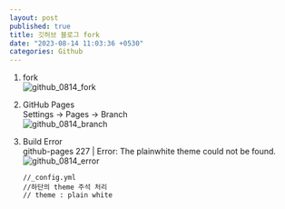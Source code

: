 ```yaml
---
layout: post
published: true
title: 깃허브 블로그 fork
date: "2023-08-14 11:03:36 +0530"
categories: Github
---
```


1. fork   
![github_0814_fork](https://github.com/Sujinkim-625/newa_2023/assets/70993251/f13a8edb-dc66-4ac8-8c29-37ed438c3378)

2. GitHub Pages   
   Settings -> Pages -> Branch   
![github_0814_branch](https://github.com/Sujinkim-625/newa_2023/assets/70993251/d342466d-2d70-4489-9d8b-25c08faf1d10)


3. Build Error   
   github-pages 227 | Error: The plainwhite theme could not be found.   
![github_0814_error](https://github.com/Sujinkim-625/newa_2023/assets/70993251/ca6cadb2-7a57-4250-9cf9-7de9ab64ae87)

   ```
   //_config.yml
   //하단의 theme 주석 처리
   // theme : plain white
   ```
